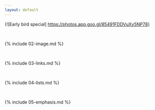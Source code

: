 ```yaml
---
layout: default
---
```

{![Early bird special] https://photos.app.goo.gl/85491FDDVuXy5NP78}

<br>

{% include 02-image.md %}

<br>

{% include 03-links.md %}

<br>

{% include 04-lists.md %}

<br>

{% include 05-emphasis.md %}
